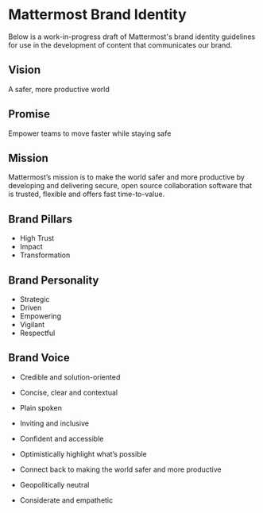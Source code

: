 # Mattermost Brand Identity 

Below is a work-in-progress draft of Mattermost's brand identity guidelines for use in the development of content that communicates our brand. 

## Vision

A safer, more productive world 

## Promise

Empower teams to move faster while staying safe

## Mission

Mattermost’s mission is to make the world safer and more productive by developing and delivering secure, open source collaboration software that is trusted, flexible and offers fast time-to-value.

## Brand Pillars

- High Trust
- Impact 
- Transformation

## Brand Personality 

- Strategic
- Driven
- Empowering
- Vigilant
- Respectful

## Brand Voice

- Credible and solution-oriented 
- Concise, clear and contextual 
- Plain spoken

- Inviting and inclusive
- Confident and accessible 
- Optimistically highlight what’s possible
 
- Connect back to making the world safer and more productive 
- Geopolitically neutral 
- Considerate and empathetic
